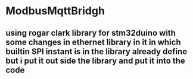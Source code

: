 # ModbusMqttBridgh

## using rogar clark library for stm32duino with some changes in ethernet library in it in which builtin SPI instant is in the library already define but i put it out side the library and put it into the code 
